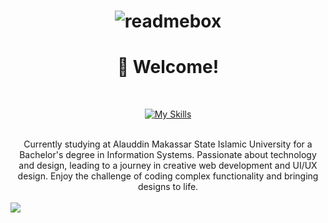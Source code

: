 <h1 align="center">

![readmebox](https://github.com/AsrulHidayat/AsrulHidayat/assets/136725199/e01fff48-6a4b-40e8-a048-dd3d8b448917)

</h1>

<h1 align="center">👋 Welcome!</h1>
<div align="center">
<br>

[![My Skills](https://skillicons.dev/icons?i=figma,html,css,js)](https://skillicons.dev)

<br>
</div>
<center>Currently studying at Alauddin Makassar State Islamic University for a Bachelor's degree in Information Systems. Passionate about technology and design, leading to a journey in creative web development and UI/UX design. Enjoy the challenge of coding complex functionality and bringing designs to life.
<br><br>
</center>
<div align="center">
  <div style="display: flex; align-items:center;" >
    <img src="https://github-contribution-stats.vercel.app/api/?username=AsrulHidayat" />
  </div>
</div>





